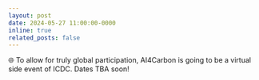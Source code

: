 ```yaml
---
layout: post
date: 2024-05-27 11:00:00-0000
inline: true
related_posts: false
---
```


:globe_with_meridians: To allow for truly global participation, AI4Carbon is going to be a virtual side event of ICDC. Dates TBA soon!
